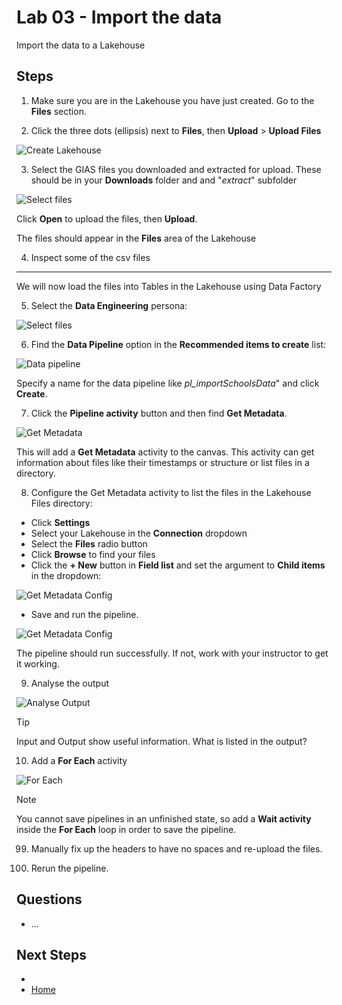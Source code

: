 # Lab 03 - Import the data
Import the data to a Lakehouse


## Steps

1.  Make sure you are in the Lakehouse you have just created.  Go to the **Files** section.

2. Click the three dots (ellipsis) next to **Files**, then **Upload** > **Upload Files**

![Create Lakehouse](images/upload-files.png)

3. Select the GIAS files you downloaded and extracted for upload.  These should be in your **Downloads** folder and and "*extract*" subfolder

![Select files](images/select-files.png)

Click **Open** to upload the files, then **Upload**.

The files should appear in the **Files** area of the Lakehouse

4.  Inspect some of the csv files

---

We will now load the files into Tables in the Lakehouse using Data Factory

5. Select the **Data Engineering** persona:

![Select files](images/data-engineering.png)

6.  Find the **Data Pipeline** option in the **Recommended items to create** list:

![Data pipeline](images/data-pipeline.png)

Specify a name for the data pipeline like *pl_importSchoolsData*" and click **Create**.


7.  Click the **Pipeline activity** button and then find **Get Metadata**.

![Get Metadata](images/get-metadata.png)

This will add a **Get Metadata** activity to the canvas.  This activity can get information about files like their timestamps or structure or list files in a directory.

8.  Configure the Get Metadata activity to list the files in the Lakehouse Files directory:

- Click **Settings**
- Select your Lakehouse in the **Connection** dropdown
- Select the **Files** radio button
- Click **Browse** to find your files
- Click the **+ New** button in **Field list** and set the argument to **Child items** in the dropdown:

![Get Metadata Config](images/get-metadata-config.png)

- Save and run the pipeline.

![Get Metadata Config](images/save-and-run.png)

The pipeline should run successfully.  If not, work with your instructor to get it working.

9.  Analyse the output

![Analyse Output](images/analyse-output.png)


> [!TIP]
> Input and Output show useful information.  What is listed in the output?


10.  Add a **For Each** activity

![For Each](images/for-each.png)

> [!NOTE]
> You cannot save pipelines in an unfinished state, so add a **Wait activity** inside the **For Each** loop in order to save the pipeline.



99. Manually fix up the headers to have no spaces and re-upload the files.

100. Rerun the pipeline.

## Questions
- ...

## Next Steps
- 
- [Home](README.md)